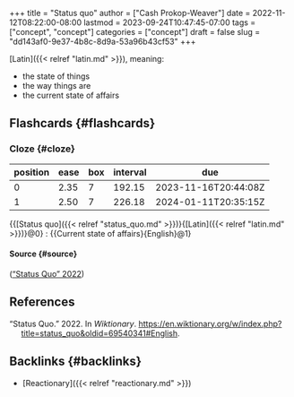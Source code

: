 +++
title = "Status quo"
author = ["Cash Prokop-Weaver"]
date = 2022-11-12T08:22:00-08:00
lastmod = 2023-09-24T10:47:45-07:00
tags = ["concept", "concept"]
categories = ["concept"]
draft = false
slug = "dd143af0-9e37-4b8c-8d9a-53a96b43cf53"
+++

[Latin]({{< relref "latin.md" >}}), meaning:

-   the state of things
-   the way things are
-   the current state of affairs


## Flashcards {#flashcards}


### Cloze {#cloze}

| position | ease | box | interval | due                  |
|----------|------|-----|----------|----------------------|
| 0        | 2.35 | 7   | 192.15   | 2023-11-16T20:44:08Z |
| 1        | 2.50 | 7   | 226.18   | 2024-01-11T20:35:15Z |

{{[Status quo]({{< relref "status_quo.md" >}})}{[Latin]({{< relref "latin.md" >}})}@0} : {{Current state of affairs}{English}@1}


#### Source {#source}

(<a href="#citeproc_bib_item_1">“Status Quo” 2022</a>)

## References

<style>.csl-entry{text-indent: -1.5em; margin-left: 1.5em;}</style><div class="csl-bib-body">
  <div class="csl-entry"><a id="citeproc_bib_item_1"></a>“Status Quo.” 2022. In <i>Wiktionary</i>. <a href="https://en.wiktionary.org/w/index.php?title=status_quo&oldid=69540341#English">https://en.wiktionary.org/w/index.php?title=status_quo&#38;oldid=69540341#English</a>.</div>
</div>


## Backlinks {#backlinks}

-   [Reactionary]({{< relref "reactionary.md" >}})
